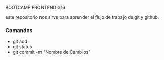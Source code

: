 BOOTCAMP FRONTEND G16

este repositorio nos sirve para aprender el flujo de trabajo de git y github.

### Comandos

* git add .
* git status
* git commit -m "Nombre de Cambios"
